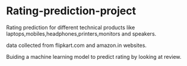 # Rating-prediction-project

Rating prediction for different technical products like laptops,mobiles,headphones,printers,monitors and speakers. 

data collected from flipkart.com and amazon.in websites.

Buiding a machine learning model to predict rating by looking at review.
